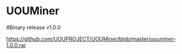 # UOUMiner

#Binary release v1.0.0 

https://github.com/UOUPROJECT/UOUMiner/blob/master/uouminer-1.0.0.rar
